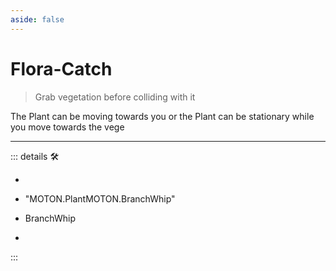 ```yaml
---
aside: false
---
```

# Flora-Catch

> Grab vegetation before colliding with it

The Plant can be moving towards you or the Plant can be stationary while you move towards the vege

---

<!-- =================================================== -->
<!-- =================================================== -->
<!-- =================================================== -->
<!-- =================================================== -->
<!-- =================================================== -->
::: details 🛠

-

- "MOTON.PlantMOTON.BranchWhip"

- BranchWhip
-

:::
